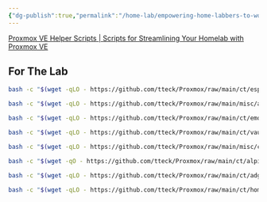 ```yaml
---
{"dg-publish":true,"permalink":"/home-lab/empowering-home-labbers-to-work-with-ease/"}
---
```




[Proxmox VE Helper Scripts | Scripts for Streamlining Your Homelab with Proxmox VE](https://tteck.github.io/Proxmox/)

## For The Lab

```sh
bash -c "$(wget -qLO - https://github.com/tteck/Proxmox/raw/main/ct/esphome.sh)"
```

```sh
bash -c "$(wget -qLO - https://github.com/tteck/Proxmox/raw/main/misc/add-tailscale-lxc.sh)"
```

```sh
bash -c "$(wget -qLO - https://github.com/tteck/Proxmox/raw/main/ct/emqx.sh)"
```

```sh
bash -c "$(wget -qLO - https://github.com/tteck/Proxmox/raw/main/ct/vaultwarden.sh)"
```

```sh
bash -c "$(wget -qLO - https://github.com/tteck/Proxmox/raw/main/misc/code-server.sh)"
```

```sh
bash -c "$(wget -qO - https://github.com/tteck/Proxmox/raw/main/ct/alpine-grafana.sh)"
```

```sh
bash -c "$(wget -qLO - https://github.com/tteck/Proxmox/raw/main/ct/adguard.sh)"
```

```sh
bash -c "$(wget -qLO - https://github.com/tteck/Proxmox/raw/main/ct/homer.sh)"
```

  

